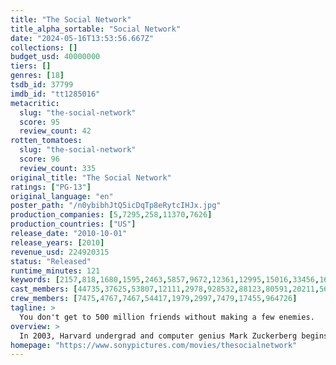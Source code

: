 ```yaml
---
title: "The Social Network"
title_alpha_sortable: "Social Network"
date: "2024-05-16T13:53:56.667Z"
collections: []
budget_usd: 40000000
tiers: []
genres: [18]
tsdb_id: 37799
imdb_id: "tt1285016"
metacritic:
  slug: "the-social-network"
  score: 95
  review_count: 42
rotten_tomatoes:
  slug: "the-social-network"
  score: 96
  review_count: 335
original_title: "The Social Network"
ratings: ["PG-13"]
original_language: "en"
poster_path: "/n0ybibhJtQ5icDqTp8eRytcIHJx.jpg"
production_companies: [5,7295,258,11370,7626]
production_countries: ["US"]
release_date: "2010-10-01"
release_years: [2010]
revenue_usd: 224920315
status: "Released"
runtime_minutes: 121
keywords: [2157,818,1680,1595,2463,5857,9672,12361,12995,15016,33456,161166,162749,170209,171063,171065,171067,171068,171070,176834,220076,220831,222517,251292]
cast_members: [44735,37625,53807,12111,2978,928532,88123,80591,20211,56930,108916,4787,75344,168800,89708,1643259,25113,118544,118545,1011107,210334,93035,156339,17421,42317,1069630,168897,78342,572541,76037,118546,1310760,168872,973,1058848]
crew_members: [7475,4767,7467,54417,1979,2997,7479,17455,964726]
tagline: >
  You don't get to 500 million friends without making a few enemies.
overview: >
  In 2003, Harvard undergrad and computer genius Mark Zuckerberg begins work on a new concept that eventually turns into the global social network known as Facebook. Six years later, he is one of the youngest billionaires ever, but Zuckerberg finds that his unprecedented success leads to both personal and legal complications when he ends up on the receiving end of two lawsuits, one involving his former friend.
homepage: "https://www.sonypictures.com/movies/thesocialnetwork"
---
```

